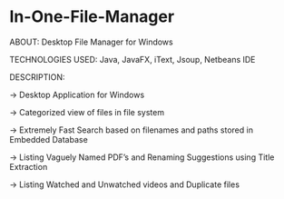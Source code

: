 # In-One-File-Manager

ABOUT:
Desktop File Manager for Windows

TECHNOLOGIES USED: Java, JavaFX, iText, Jsoup, Netbeans IDE

DESCRIPTION:	

-> Desktop Application for Windows

-> Categorized view of files in file system

-> Extremely Fast Search based on filenames and paths stored in Embedded Database

-> Listing Vaguely Named PDF’s and Renaming Suggestions using Title Extraction

-> Listing Watched and Unwatched videos and Duplicate files 

